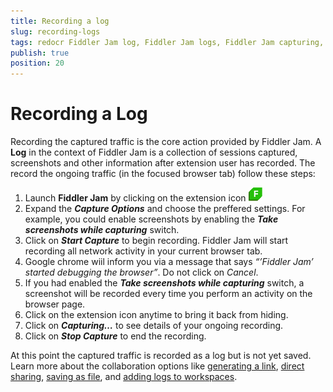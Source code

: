 ```yaml
---
title: Recording a log
slug: recording-logs
tags: redocr Fiddler Jam log, Fiddler Jam logs, Fiddler Jam capturing, Fiddler Jam recording
publish: true
position: 20
---
```



# Recording a Log

Recording the captured traffic is the core action provided by Fiddler Jam. A **Log** in the context of Fiddler Jam is a collection of sessions captured, screenshots and other information after extension user has recorded. The record the ongoing traffic (in the focused browser tab) follow these steps:

1. Launch **Fiddler Jam** by clicking on the extension icon ![Extension main icon](../images/ext/ext-icons/small-logo.png)
2. Expand the **_Capture Options_** and choose the preffered settings. For example, you could enable screenshots by enabling the **_Take screenshots while capturing_** switch.
3. Click on **_Start Capture_** to begin recording. Fiddler Jam will start recording all network activity in your current browser tab.
4. Google chrome wiil inform you via a message that says _“’Fiddler Jam’ started debugging the browser”_. Do not click on _Cancel_.
5. If you had enabled the **_Take screenshots while capturing_** switch, a screenshot will be recorded every time you perform an activity on the browser page.
6. Click on the extension icon anytime to bring it back from hiding.
7. Click on **_Capturing…_** to see details of your ongoing recording.
8. Click on **_Stop Capture_** to end the recording.

At this point the captured traffic is recorded as a log but is not yet saved. Learn more about the collaboration options like [generating a link](), [direct sharing](), [saving as file](), and [adding logs to workspaces]().